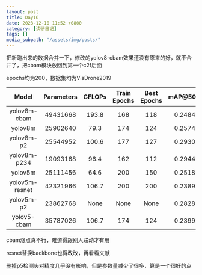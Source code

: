 ```yaml
---
layout: post
title: Day16
date: 2023-12-10 11:52 +0800
category: [读研日记]
tags: []
media_subpath: "/assets/img/posts/"
---
```


把新跑出来的数据合并一下，修改的yolov8-cbam效果还没有原来的好，就不合并了，把cbam模块放回到第一个c2f后面

epochs均为200，数据集均为VisDrone2019

|Model         |Parameters|GFLOPs|Train Epochs  |Best Epochs   |mAP@50:95| mAP50 |
|:---:         |:---:     |:---: |:---:         |:---:         |:---:    |:---:  |
|yolov8m-cbam  |49431668  |193.8 |168           |118           |0.24842  |0.41506|
|yolov8m       |25902640  |79.3  |174           |124           |0.25743  |0.42222|
|yolov8m-p2    |25544952  |100.6 |177           |127           |0.29308  |0.47413|
|yolov8m-p234  |19093168  |96.4  |162           |112           |0.29442  |0.47566|
|yolov5m       |25111456  |64.6  |200           |150           |0.25189  |0.41390|
|yolov5m-resnet|42321966  |106.7 |200           |200           |0.23895  |0.39860|
|yolov5m-p2    |23862768  |None  |None          |None          |0.28283  |0.46070|
|yolov5-cbam   |35787026  |106.7 |174           |124           |0.23990  |0.40403|

cbam涨点真不行，难道得跟别人联动才有用

resnet替换backbone也得改改，再看看文献

删掉p5检测头对精度几乎没有影响，但是参数量减少了很多，算是一个很好的点

